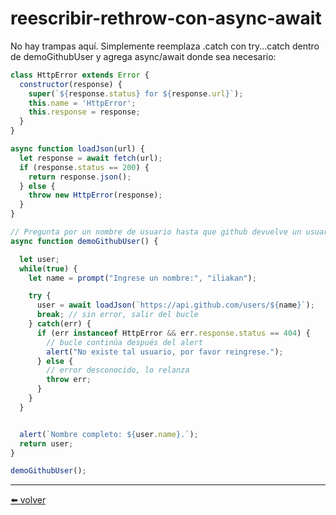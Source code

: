 # reescribir-rethrow-con-async-await

No hay trampas aquí. Simplemente reemplaza .catch con try...catch dentro de demoGithubUser y agrega async/await donde sea necesario:

````js
class HttpError extends Error {
  constructor(response) {
    super(`${response.status} for ${response.url}`);
    this.name = 'HttpError';
    this.response = response;
  }
}

async function loadJson(url) {
  let response = await fetch(url);
  if (response.status == 200) {
    return response.json();
  } else {
    throw new HttpError(response);
  }
}

// Pregunta por un nombre de usuario hasta que github devuelve un usuario válido
async function demoGithubUser() {

  let user;
  while(true) {
    let name = prompt("Ingrese un nombre:", "iliakan");

    try {
      user = await loadJson(`https://api.github.com/users/${name}`);
      break; // sin error, salir del bucle
    } catch(err) {
      if (err instanceof HttpError && err.response.status == 404) {
        // bucle continúa después del alert
        alert("No existe tal usuario, por favor reingrese.");
      } else {
        // error desconocido, lo relanza
        throw err;
      }
    }
  }


  alert(`Nombre completo: ${user.name}.`);
  return user;
}

demoGithubUser();
````

---
[⬅️ volver](https://github.com/VictorHugoAguilar/javascript-interview-questions-explained/blob/main/theory/async/async-await/readme.md#reescribir-rethrow-con-async-await)
